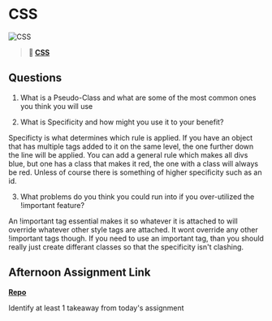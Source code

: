 # CSS

![CSS](https://bcw.blob.core.windows.net/public/cssUnit/1411879719053976)

> **📖 [CSS](https://codeworksacademy.com/fs-student-guide/resources/wk1/03-CSS)**

## Questions

1. What is a Pseudo-Class and what are some of the most common ones you think you will use

2. What is Specificity and how might you use it to your benefit?

Specificty is what determines which rule is applied. If you have an object that has multiple tags added to it on the same level, the one further down the line will be applied.
You can add a general rule which makes all divs blue, but one has a class that makes it red, the one with a class will always be red. Unless of course there is something of higher specificity such as an id.

3. What problems do you think you could run into if you over-utilized the !important feature?

An !important tag essential makes it so whatever it is attached to will override whatever other style tags are attached. It wont override any other !important tags though. If you need to use an important tag, than you should really just create differant classes so that the specificity isn't clashing.

## Afternoon Assignment Link

**[Repo](https://github.com/JackFox77/<ASSIGNMENT_REPO>)**

Identify at least 1 takeaway from today's assignment
